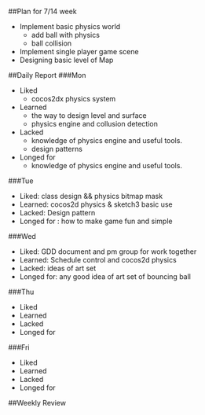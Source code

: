 ##Plan for 7/14 week
* Implement basic physics world
  * add ball with physics
  * ball collision
* Implement single player game scene
* Designing basic level of Map

##Daily Report
###Mon
- Liked 
  - cocos2dx physics system
- Learned 
  - the way to design level and surface
  - physics engine and collusion detection
- Lacked
  - knowledge of physics engine and useful tools.
  - design patterns
- Longed for
  - knowledge of physics engine and useful tools.

###Tue
- Liked: class design && physics bitmap mask
- Learned: cocos2d physics & sketch3 basic use
- Lacked: Design pattern
- Longed for : how to make game fun and simple

###Wed
- Liked: GDD document and pm group for work together
- Learned: Schedule control and cocos2d physics
- Lacked: ideas of art set
- Longed for: any good idea of art set of bouncing ball

###Thu
- Liked
- Learned
- Lacked
- Longed for

###Fri
- Liked
- Learned
- Lacked
- Longed for

##Weekly Review
